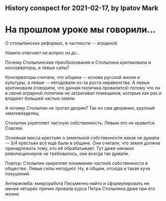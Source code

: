 ## History conspect for 2021-02-17, by Ipatov Mark

# На прошлом уроке мы говорили...

О столыпинских реформах, в частности -- аграрной.

_Никита отвечает на вопрос из дз..._

Почему Столыпинские преобразования и Столыпина критиковали и консерваторы, и левые силы?

Консерваторы считали, что община -- основа русской жизни и культуры, а левые -- негодовали из-за роста неравенства. А левые критиковали (говорили, что данная политика провалится) потому что он в своей аграрной политике не затрагивал помещиков, которые как раз и владеют большей частью земли.

А почему Столыпин не трогал дворян? Так он сам дворянин, крупный землевладелец. 

Столыпин укрепляет частную собственность. Левым это не нравится. Совсем.

Основная масса крестьян о земельной собственности никак не думала -- 3/4 крестьян всё ещё были в общине. Они считали, что земля должна принадлежать тому, кто её обрабатывает. Тут даже никаких революционеров не требовалось, они всегда так думали. 

Повтор: Столыпин закреплял понимание частной собственности в обществе. Левые силы негодуют. Ну, в общем, отсюда и такая куча покушений. 

Антиржомба: микроработа
Письменно найти и сформулировать не менее четырёх причин провала курса Петра Столыпина даже при его жизни. 
